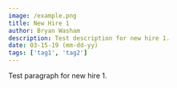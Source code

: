 ```yaml
---
image: /example.png
title: New Hire 1
author: Bryan Washam
description: Test description for new hire 1.
date: 03-15-19 (mm-dd-yy)
tags: ['tag1', 'tag2']
---
```


Test paragraph for new hire 1.
